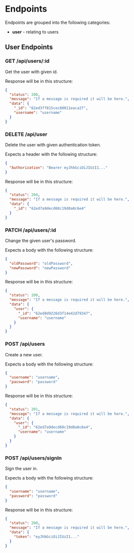 # Endpoints

Endpoints are grouped into the following categories:

- **user** - relating to users

## User Endpoints

### GET /api/users/:id

Get the user with given id.

Response will be in this structure:

```json
{
  "status": 200,
  "message": "If a message is required it will be here.",
  "data": {
    "_id": "62ed3ff815cec80011eaca27",
    "username": "username"
  }
}
```

### DELETE /api/user

Delete the user with given authentication token.

Expects a header with the following structure:

```json
{
  "Authorization": "Bearer eyJhbGciOiJIUzI1..."
}
```

Response will be in this structure:

```json
{
  "status": 204,
  "message": "If a message is required it will be here.",
  "data": {
    "_id": "62ed7a9decd60c19d0a0c6e4"
  }
}
```

### PATCH /api/users/:id

Change the given user's password.

Expects a body with the following structure:

```json
{
  "oldPassword": "oldPassword",
  "newPassword": "newPassword"
}
```

Response will be in this structure:

```json
{
  "status": 200,
  "message": "If a message is required it will be here.",
  "data": {
    "user": {
      "_id": "62ed8d9226d3f14e42d79347",
      "username": "username"
    }
  }
}
```

### POST /api/users

Create a new user.

Expects a body with the following structure:

```json
{
  "username": "username",
  "password": "password"
}
```

Response will be in this structure:

```json
{
  "status": 201,
  "message": "If a message is required it will be here.",
  "data": {
    "user": {
      "_id": "62ed7a9decd60c19d0a0c6e4",
      "username": "username"
    }
  }
}
```

### POST /api/users/signIn

Sign the user in.

Expects a body with the following structure:

```json
{
  "username": "username",
  "password": "password"
}
```

Response will be in this structure:

```json
{
  "status": 200,
  "message": "If a message is required it will be here.",
  "data": {
    "token": "eyJhbGciOiJIUzI1..."
  }
}
```
